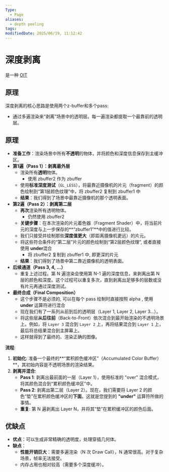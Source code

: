 ```yaml
---
Type:
  - Page
aliases:
  - depth peeling
tags: 
modifiedDate: 2025/06/19, 11:12:42
---
```


# 深度剥离

是一种 [OIT](OIT.md)

## 原理

深度剥离的核心思路是使用两个z-buffer和多个pass:
- 通过多遍渲染来“剥离”场景中的透明层。每一遍渲染都提取一个最靠前的透明层。

## 原理

- **准备工作**：渲染场景中所有**不透明**的物体，并将颜色和深度信息保存到主缓冲区。
- **第1遍（Pass 1）：剥离最外层**
    - 渲染所有**透明**物体。
        - 使用 zbuffer2 作为 zbuffer
    - 使用**标准深度测试**（`GL_LESS`），将最靠近摄像机的片元（fragment）的颜色绘制到“第1层颜色纹理”中，将 zbuffer2 复制到 zbuffer1 中
    - **结果**：我们得到了场景中最靠近摄像机的那个透明表面。
- **第2遍（Pass 2）：剥离第二层**
    - **再次**渲染所有透明物体。
        - 仍然使用 zbuffer2
    - **关键步骤**：在本次渲染的片元着色器（Fragment Shader）中，将当前片元的深度与上一步保存的**“zbuffer1”**中的值进行比较。
    - 我们只接受并绘制那些**深度值更大**（即距离摄像机更远）的片元。
    - 将这些符合条件的“第二层”片元的颜色绘制到“第2层颜色纹理”, 或者直接使用 **under**混合
        - 将 zbuffer2 复制到 zbuffer1 中, 即更深的片元
    - **结果**：我们得到了场景中第二靠近摄像机的透明表面。
- **后续通道（Pass 3, 4, ...）**
    - 重复上述过程。第 N 遍渲染会使用第 N-1 遍的深度信息，来剥离出第 N 层的颜色和深度。这个过程可以重复多次，直到剥离出足够多的层数或没有片元再通过深度测试。
- **最终合成（Final Composition）**
    - 这个步骤不是必须的, 可以在每个 pass 绘制时直接按照 alpha , 使用 **under** 运算符进行混合
    - 现在我们有了一系列从前到后的透明层（Layer 1, Layer 2, Layer 3...）。
    - 将这些层**从后往前**（Back-to-Front）依次混合到最开始渲染的不透明场景上。例如，将 `Layer 3` 混合到 `Layer 2` 上，再将结果混合到 `Layer 1` 上，最后将总结果混合到主屏幕上。
    - 这样就得到了最终的、渲染正确的图像。

**流程**:
1. **初始化**: 准备一个最终的**“累积颜色缓冲区”（Accumulated Color Buffer）**，其初始内容是不透明场景的渲染结果。
2. **剥离并混合**:
    - **Pass 1**: 剥离出最前面的一层（Layer 1），使用标准的 "over" 混合模式，将其颜色混合到“累积颜色缓冲区”中。
    - **Pass 2**: 剥离出第二层（Layer 2）。现在，我们需要将 Layer 2 的颜色“垫”在累积颜色缓冲区的**下面**。这就是您提到的 **"under"** 运算符所做的事情。
    - **重复**: 第 N 遍剥离出 Layer N，并将其“垫”在累积缓冲区的颜色后面。

## 优缺点

- **优点**：可以生成非常精确的透明度，处理穿插几何体。
- **缺点**：
    - **性能开销巨大**：需要多遍渲染（N 次 Draw Call），N 通常很高。对于复杂场景，帧率无法接受。
    - 内存占用也相对较高（需要多个深度缓冲）。

